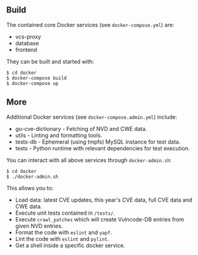 Build
-----
The contained core Docker services (see `docker-compose.yml`) are:
- vcs-proxy
- database
- frontend

They can be built and started with:
```
$ cd docker
$ docker-compose build
$ docker-compose up
```

More
---
Additional Docker services (see `docker-compose.admin.yml`) include:
- go-cve-dictionary - Fetching of NVD and CWE data.
- utils - Linting and formatting tools.
- tests-db - Ephemeral (using tmpfs) MySQL instance for test data.
- tests - Python runtime with relevant dependencies for test execution.

You can interact with all above services through `docker-admin.sh`:
```
$ cd docker
$ ./docker-admin.sh
```
This allows you to:
- Load data: latest CVE updates, this year's CVE data, full CVE data and CWE data.
- Execute unit tests contained in `/tests/`.
- Execute `crawl_patches` which will create Vulncode-DB entries from given NVD entries.
- Format the code with `eslint` and `yapf`.
- Lint the code with `eslint` and `pylint`.
- Get a shell inside a specific docker service.
